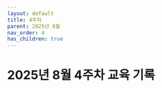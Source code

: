 ```yaml
---
layout: default
title: 4주차
parent: 2025년 8월 
nav_order: 4
has_children: true
---
```


# 2025년 8월 4주차 교육 기록
